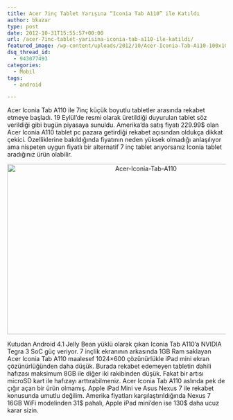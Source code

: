 ```yaml
---
title: Acer 7inç Tablet Yarışına “Iconia Tab A110” ile Katıldı
author: bkazar
type: post
date: 2012-10-31T15:55:57+00:00
url: /acer-7inc-tablet-yarisina-iconia-tab-a110-ile-katildi/
featured_image: /wp-content/uploads/2012/10/Acer-Iconia-Tab-A110-100x100.jpg
dsq_thread_id:
  - 943077493
categories:
  - Mobil
tags:
  - android

---
```

Acer Iconia Tab A110 ile 7inç küçük boyutlu tabletler arasında rekabet etmeye başladı. 19 Eylül’de resmi olarak üretildiği duyurulan tablet söz verildiği gibi bugün piyasaya sunuldu. Amerika’da satış fiyatı 229.99$ olan Acer Iconia A110 tablet pc pazara getirdiği rekabet açısından oldukça dikkat çekici. Özelliklerine bakıldığında fiyatının neden yüksek olmadığı anlaşılıyor ama nispeten uygun fiyatlı bir alternatif 7 inç tablet arıyorsanız Iconia tablet aradığınız ürün olabilir.

<p style="text-align: center;">
  <img class="aligncenter  wp-image-8870" title="Acer-Iconia-Tab-A110" src="https://www.murekkep.org/wp-content/uploads/2012/10/Acer-Iconia-Tab-A110.jpg" alt="Acer-Iconia-Tab-A110" width="624" height="393" srcset="https://www.murekkep.org/wp-content/uploads/2012/10/Acer-Iconia-Tab-A110.jpg 780w, https://www.murekkep.org/wp-content/uploads/2012/10/Acer-Iconia-Tab-A110-400x251.jpg 400w, https://www.murekkep.org/wp-content/uploads/2012/10/Acer-Iconia-Tab-A110-50x31.jpg 50w, https://www.murekkep.org/wp-content/uploads/2012/10/Acer-Iconia-Tab-A110-198x125.jpg 198w" sizes="(max-width: 624px) 100vw, 624px" />
</p>

Kutudan Android 4.1 Jelly Bean yüklü olarak çıkan Iconia Tab A110’a NVIDIA Tegra 3 SoC güç veriyor. 7 inçlik ekranının arkasında 1GB Ram saklayan Acer Iconia Tab A110 maalesef 1024&#215;600 çözünürlükle iPad mini ekran çözünürlüğünden daha düşük. Burada rekabet edemeyen tabletin dahili hafızası maksimum 8GB ile diğer iki rakibinden düşük. Fakat bir artısı microSD kart ile hafızayı arttırabilmeniz. Acer Iconia Tab A110 aslında pek de çığır açan bir ürün olmamış. Apple iPad Mini ve Asus Nexus 7 ile rekabet konusunda umutlu değilim. Amerika fiyatları karşılaştırıldığında Nexus 7 16GB WiFi modelinden 31$ pahalı, Apple iPad mini’den ise 130$ daha ucuz karar sizin.